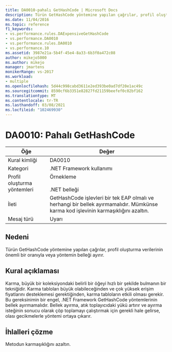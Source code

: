 ```yaml
---
title: DA0010-pahalı GetHashCode | Microsoft Docs
description: Türün GetHashCode yöntemine yapılan çağrılar, profil oluşturma verilerinin önemli bir oranıyla veya yöntemin belleği ayırır.
ms.date: 11/04/2016
ms.topic: reference
f1_keywords:
- vs.performance.rules.DAExpensiveGetHashCode
- vs.performance.DA0010
- vs.performance.rules.DA0010
- vs.performance.10
ms.assetid: 3987e21a-5b4f-45e4-8a33-6b3f0a472c08
author: mikejo5000
ms.author: mikejo
manager: jmartens
monikerRange: vs-2017
ms.workload:
- multiple
ms.openlocfilehash: 5d44c998cabd3611e2ed393be0ad7df20e1ac49c
ms.sourcegitcommit: 8590cf6b3351e82827fd21159beefef0c02bf162
ms.translationtype: MT
ms.contentlocale: tr-TR
ms.lasthandoff: 03/08/2021
ms.locfileid: "102469930"
---
```

# <a name="da0010-expensive-gethashcode"></a>DA0010: Pahalı GetHashCode

|Öğe|Değer|
|-|-|
|Kural kimliği|DA0010|
|Kategori|.NET Framework kullanımı|
|Profil oluşturma yöntemleri|Örnekleme<br /><br /> .NET belleği|
|İleti|GetHashCode işlevleri bir tek EAP olmalı ve herhangi bir bellek ayırmamalıdır. Mümkünse karma kod işlevinin karmaşıklığını azaltın.|
|Mesaj türü|Uyarı|

## <a name="cause"></a>Nedeni
 Türün GetHashCode yöntemine yapılan çağrılar, profil oluşturma verilerinin önemli bir oranıyla veya yöntemin belleği ayırır.

## <a name="rule-description"></a>Kural açıklaması
 Karma, büyük bir koleksiyondaki belirli bir öğeyi hızlı bir şekilde bulmanın bir tekniğidir. Karma tabloları büyük olabileceğinden ve çok yüksek erişim fiyatlarını desteklemesi gerektiğinden, karma tabloların etkili olması gerekir. Bu gereksinimin bir engel, .NET Framework GetHashCode yöntemlerinin bellek ayırmamalıdır. Bellek ayırma, atık toplayıcıdaki yükü artırır ve ayırma isteğinin sonucu olarak çöp toplamayı çalıştırmak için gerekli hale gelirse, olası gecikmelerle yöntemi ortaya çıkarır.

## <a name="how-to-fix-violations"></a>İhlalleri çözme
 Metodun karmaşıklığını azaltın.
